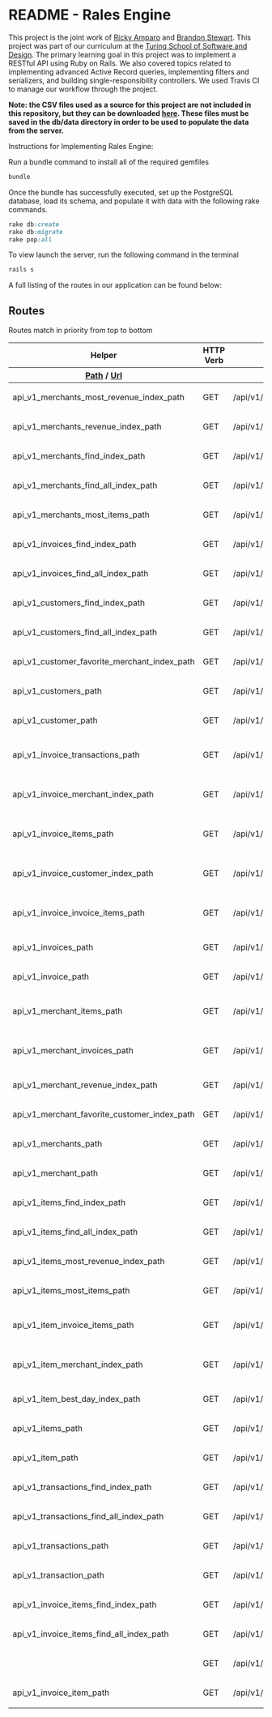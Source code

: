 # README - Rales Engine

This project is the joint work of [Ricky Amparo](https://github.com/rickyamparo) and [Brandon Stewart](https://github.com/boveus).  This project was part of our curriculum at the [Turing School of Software and Design](turing.io).  The primary learning goal in this project was to implement a RESTful API using Ruby on Rails.  We also covered topics related to implementing advanced Active Record queries, implementing filters and serializers, and building single-responsibility controllers.  We used Travis CI to manage our workflow through the project.

**Note: the CSV files used as a source for this project are not included in this repository, but they can be downloaded [here](https://github.com/turingschool-examples/sales_engine/tree/master/data). These files must be saved in the db/data directory in order to be used to populate the data from the server.**

Instructions for Implementing Rales Engine:

Run a bundle command to install all of the required gemfiles
```ruby
bundle
```
Once the bundle has successfully executed, set up the PostgreSQL database, load its schema, and populate it with data with the following rake commands.

```ruby
rake db:create
rake db:migrate
rake pop:all
```

To view launch the server, run the following command in the terminal

```ruby
rails s
```

A full listing of the routes in our application can be found below:

</head>
<body>

<h2>
  Routes
</h2>

<p>
  Routes match in priority from top to bottom
</p>


<table id='route_table' class='route_table'>
  <thead>
    <tr>
      <th>Helper</th>
      <th>HTTP Verb</th>
      <th>Path</th>
      <th>Controller#Action</th>
    </tr>
    <tr class='bottom'>
      <th>        <a data-route-helper="_path" title="Returns a relative path (without the http or domain)" href="#">Path</a> /
        <a data-route-helper="_url" title="Returns an absolute url (with the http and domain)" href="#">Url</a>
      </th>
      <th>      </th>
      <th>        <input id="search" placeholder="Path Match" type="search" name="path[]" />
      </th>
      <th>      </th>
    </tr>
  </thead>
  <tbody class='exact_matches' id='exact_matches'>
  </tbody>
  <tbody class='fuzzy_matches' id='fuzzy_matches'>
  </tbody>
  <tbody>
    <tr class='route_row' data-helper='path'>
  <td data-route-name='api_v1_merchants_most_revenue_index'>
      api_v1_merchants_most_revenue_index<span class='helper'>_path</span>
  </td>
  <td>
    GET
  </td>
  <td data-route-path='/api/v1/merchants/most_revenue(.:format)'>
    /api/v1/merchants/most_revenue(.:format)
  </td>
  <td>
    <p>api/v1/merchants/most_revenue#index</p>
  </td>
</tr>
<tr class='route_row' data-helper='path'>
  <td data-route-name='api_v1_merchants_revenue_index'>
      api_v1_merchants_revenue_index<span class='helper'>_path</span>
  </td>
  <td>
    GET
  </td>
  <td data-route-path='/api/v1/merchants/revenue(.:format)'>
    /api/v1/merchants/revenue(.:format)
  </td>
  <td>
    <p>api/v1/merchants/revenue#index</p>
  </td>
</tr>
<tr class='route_row' data-helper='path'>
  <td data-route-name='api_v1_merchants_find_index'>
      api_v1_merchants_find_index<span class='helper'>_path</span>
  </td>
  <td>
    GET
  </td>
  <td data-route-path='/api/v1/merchants/find(.:format)'>
    /api/v1/merchants/find(.:format)
  </td>
  <td>
    <p>api/v1/merchants/find#index</p>
  </td>
</tr>
<tr class='route_row' data-helper='path'>
  <td data-route-name='api_v1_merchants_find_all_index'>
      api_v1_merchants_find_all_index<span class='helper'>_path</span>
  </td>
  <td>
    GET
  </td>
  <td data-route-path='/api/v1/merchants/find_all(.:format)'>
    /api/v1/merchants/find_all(.:format)
  </td>
  <td>
    <p>api/v1/merchants/find_all#index</p>
  </td>
</tr>
<tr class='route_row' data-helper='path'>
  <td data-route-name='api_v1_merchants_most_items'>
      api_v1_merchants_most_items<span class='helper'>_path</span>
  </td>
  <td>
    GET
  </td>
  <td data-route-path='/api/v1/merchants/most_items(.:format)'>
    /api/v1/merchants/most_items(.:format)
  </td>
  <td>
    <p>api/v1/merchants/most_items#index</p>
  </td>
</tr>
<tr class='route_row' data-helper='path'>
  <td data-route-name='api_v1_invoices_find_index'>
      api_v1_invoices_find_index<span class='helper'>_path</span>
  </td>
  <td>
    GET
  </td>
  <td data-route-path='/api/v1/invoices/find(.:format)'>
    /api/v1/invoices/find(.:format)
  </td>
  <td>
    <p>api/v1/invoices/find#index</p>
  </td>
</tr>
<tr class='route_row' data-helper='path'>
  <td data-route-name='api_v1_invoices_find_all_index'>
      api_v1_invoices_find_all_index<span class='helper'>_path</span>
  </td>
  <td>
    GET
  </td>
  <td data-route-path='/api/v1/invoices/find_all(.:format)'>
    /api/v1/invoices/find_all(.:format)
  </td>
  <td>
    <p>api/v1/invoices/find_all#index</p>
  </td>
</tr>
<tr class='route_row' data-helper='path'>
  <td data-route-name='api_v1_customers_find_index'>
      api_v1_customers_find_index<span class='helper'>_path</span>
  </td>
  <td>
    GET
  </td>
  <td data-route-path='/api/v1/customers/find(.:format)'>
    /api/v1/customers/find(.:format)
  </td>
  <td>
    <p>api/v1/customers/find#index</p>
  </td>
</tr>
<tr class='route_row' data-helper='path'>
  <td data-route-name='api_v1_customers_find_all_index'>
      api_v1_customers_find_all_index<span class='helper'>_path</span>
  </td>
  <td>
    GET
  </td>
  <td data-route-path='/api/v1/customers/find_all(.:format)'>
    /api/v1/customers/find_all(.:format)
  </td>
  <td>
    <p>api/v1/customers/find_all#index</p>
  </td>
</tr>
<tr class='route_row' data-helper='path'>
  <td data-route-name='api_v1_customer_favorite_merchant_index'>
      api_v1_customer_favorite_merchant_index<span class='helper'>_path</span>
  </td>
  <td>
    GET
  </td>
  <td data-route-path='/api/v1/customers/:customer_id/favorite_merchant(.:format)'>
    /api/v1/customers/:customer_id/favorite_merchant(.:format)
  </td>
  <td>
    <p>api/v1/favorite_merchant#index</p>
  </td>
</tr>
<tr class='route_row' data-helper='path'>
  <td data-route-name='api_v1_customers'>
      api_v1_customers<span class='helper'>_path</span>
  </td>
  <td>
    GET
  </td>
  <td data-route-path='/api/v1/customers(.:format)'>
    /api/v1/customers(.:format)
  </td>
  <td>
    <p>api/v1/customers#index</p>
  </td>
</tr>
<tr class='route_row' data-helper='path'>
  <td data-route-name='api_v1_customer'>
      api_v1_customer<span class='helper'>_path</span>
  </td>
  <td>
    GET
  </td>
  <td data-route-path='/api/v1/customers/:id(.:format)'>
    /api/v1/customers/:id(.:format)
  </td>
  <td>
    <p>api/v1/customers#show</p>
  </td>
</tr>
<tr class='route_row' data-helper='path'>
  <td data-route-name='api_v1_invoice_transactions'>
      api_v1_invoice_transactions<span class='helper'>_path</span>
  </td>
  <td>
    GET
  </td>
  <td data-route-path='/api/v1/invoices/:invoice_id/transactions(.:format)'>
    /api/v1/invoices/:invoice_id/transactions(.:format)
  </td>
  <td>
    <p>api/v1/invoices/transactions#index {:to=&gt;"invoices/transactions#index"}</p>
  </td>
</tr>
<tr class='route_row' data-helper='path'>
  <td data-route-name='api_v1_invoice_merchant_index'>
      api_v1_invoice_merchant_index<span class='helper'>_path</span>
  </td>
  <td>
    GET
  </td>
  <td data-route-path='/api/v1/invoices/:invoice_id/merchant(.:format)'>
    /api/v1/invoices/:invoice_id/merchant(.:format)
  </td>
  <td>
    <p>api/v1/invoices/merchant#index {:to=&gt;"invoices/merchant#index"}</p>
  </td>
</tr>
<tr class='route_row' data-helper='path'>
  <td data-route-name='api_v1_invoice_items'>
      api_v1_invoice_items<span class='helper'>_path</span>
  </td>
  <td>
    GET
  </td>
  <td data-route-path='/api/v1/invoices/:invoice_id/items(.:format)'>
    /api/v1/invoices/:invoice_id/items(.:format)
  </td>
  <td>
    <p>api/v1/invoices/items#index {:to=&gt;"invoices/items#index"}</p>
  </td>
</tr>
<tr class='route_row' data-helper='path'>
  <td data-route-name='api_v1_invoice_customer_index'>
      api_v1_invoice_customer_index<span class='helper'>_path</span>
  </td>
  <td>
    GET
  </td>
  <td data-route-path='/api/v1/invoices/:invoice_id/customer(.:format)'>
    /api/v1/invoices/:invoice_id/customer(.:format)
  </td>
  <td>
    <p>api/v1/invoices/customer#index {:to=&gt;"invoices/customer#index"}</p>
  </td>
</tr>
<tr class='route_row' data-helper='path'>
  <td data-route-name='api_v1_invoice_invoice_items'>
      api_v1_invoice_invoice_items<span class='helper'>_path</span>
  </td>
  <td>
    GET
  </td>
  <td data-route-path='/api/v1/invoices/:invoice_id/invoice_items(.:format)'>
    /api/v1/invoices/:invoice_id/invoice_items(.:format)
  </td>
  <td>
    <p>api/v1/invoices/invoice_items#index {:to=&gt;"invoices/invoice_items#index"}</p>
  </td>
</tr>
<tr class='route_row' data-helper='path'>
  <td data-route-name='api_v1_invoices'>
      api_v1_invoices<span class='helper'>_path</span>
  </td>
  <td>
    GET
  </td>
  <td data-route-path='/api/v1/invoices(.:format)'>
    /api/v1/invoices(.:format)
  </td>
  <td>
    <p>api/v1/invoices#index</p>
  </td>
</tr>
<tr class='route_row' data-helper='path'>
  <td data-route-name='api_v1_invoice'>
      api_v1_invoice<span class='helper'>_path</span>
  </td>
  <td>
    GET
  </td>
  <td data-route-path='/api/v1/invoices/:id(.:format)'>
    /api/v1/invoices/:id(.:format)
  </td>
  <td>
    <p>api/v1/invoices#show</p>
  </td>
</tr>
<tr class='route_row' data-helper='path'>
  <td data-route-name='api_v1_merchant_items'>
      api_v1_merchant_items<span class='helper'>_path</span>
  </td>
  <td>
    GET
  </td>
  <td data-route-path='/api/v1/merchants/:merchant_id/items(.:format)'>
    /api/v1/merchants/:merchant_id/items(.:format)
  </td>
  <td>
    <p>api/v1/merchants/items#index {:to=&gt;"merchants/items#index"}</p>
  </td>
</tr>
<tr class='route_row' data-helper='path'>
  <td data-route-name='api_v1_merchant_invoices'>
      api_v1_merchant_invoices<span class='helper'>_path</span>
  </td>
  <td>
    GET
  </td>
  <td data-route-path='/api/v1/merchants/:merchant_id/invoices(.:format)'>
    /api/v1/merchants/:merchant_id/invoices(.:format)
  </td>
  <td>
    <p>api/v1/merchants/invoices#index {:to=&gt;"merchants/invoices#index"}</p>
  </td>
</tr>
<tr class='route_row' data-helper='path'>
  <td data-route-name='api_v1_merchant_revenue_index'>
      api_v1_merchant_revenue_index<span class='helper'>_path</span>
  </td>
  <td>
    GET
  </td>
  <td data-route-path='/api/v1/merchants/:merchant_id/revenue(.:format)'>
    /api/v1/merchants/:merchant_id/revenue(.:format)
  </td>
  <td>
    <p>api/v1/revenue#index</p>
  </td>
</tr>
<tr class='route_row' data-helper='path'>
  <td data-route-name='api_v1_merchant_favorite_customer_index'>
      api_v1_merchant_favorite_customer_index<span class='helper'>_path</span>
  </td>
  <td>
    GET
  </td>
  <td data-route-path='/api/v1/merchants/:merchant_id/favorite_customer(.:format)'>
    /api/v1/merchants/:merchant_id/favorite_customer(.:format)
  </td>
  <td>
    <p>api/v1/favorite_customer#index</p>
  </td>
</tr>
<tr class='route_row' data-helper='path'>
  <td data-route-name='api_v1_merchants'>
      api_v1_merchants<span class='helper'>_path</span>
  </td>
  <td>
    GET
  </td>
  <td data-route-path='/api/v1/merchants(.:format)'>
    /api/v1/merchants(.:format)
  </td>
  <td>
    <p>api/v1/merchants#index</p>
  </td>
</tr>
<tr class='route_row' data-helper='path'>
  <td data-route-name='api_v1_merchant'>
      api_v1_merchant<span class='helper'>_path</span>
  </td>
  <td>
    GET
  </td>
  <td data-route-path='/api/v1/merchants/:id(.:format)'>
    /api/v1/merchants/:id(.:format)
  </td>
  <td>
    <p>api/v1/merchants#show</p>
  </td>
</tr>
<tr class='route_row' data-helper='path'>
  <td data-route-name='api_v1_items_find_index'>
      api_v1_items_find_index<span class='helper'>_path</span>
  </td>
  <td>
    GET
  </td>
  <td data-route-path='/api/v1/items/find(.:format)'>
    /api/v1/items/find(.:format)
  </td>
  <td>
    <p>api/v1/items/find#index</p>
  </td>
</tr>
<tr class='route_row' data-helper='path'>
  <td data-route-name='api_v1_items_find_all_index'>
      api_v1_items_find_all_index<span class='helper'>_path</span>
  </td>
  <td>
    GET
  </td>
  <td data-route-path='/api/v1/items/find_all(.:format)'>
    /api/v1/items/find_all(.:format)
  </td>
  <td>
    <p>api/v1/items/find_all#index</p>
  </td>
</tr>
<tr class='route_row' data-helper='path'>
  <td data-route-name='api_v1_items_most_revenue_index'>
      api_v1_items_most_revenue_index<span class='helper'>_path</span>
  </td>
  <td>
    GET
  </td>
  <td data-route-path='/api/v1/items/most_revenue(.:format)'>
    /api/v1/items/most_revenue(.:format)
  </td>
  <td>
    <p>api/v1/items/most_revenue#index</p>
  </td>
</tr>
<tr class='route_row' data-helper='path'>
  <td data-route-name='api_v1_items_most_items'>
      api_v1_items_most_items<span class='helper'>_path</span>
  </td>
  <td>
    GET
  </td>
  <td data-route-path='/api/v1/items/most_items(.:format)'>
    /api/v1/items/most_items(.:format)
  </td>
  <td>
    <p>api/v1/items/most_items#index</p>
  </td>
</tr>
<tr class='route_row' data-helper='path'>
  <td data-route-name='api_v1_item_invoice_items'>
      api_v1_item_invoice_items<span class='helper'>_path</span>
  </td>
  <td>
    GET
  </td>
  <td data-route-path='/api/v1/items/:item_id/invoice_items(.:format)'>
    /api/v1/items/:item_id/invoice_items(.:format)
  </td>
  <td>
    <p>api/v1/items/invoice_items#index {:to=&gt;"items/invoice_items#index"}</p>
  </td>
</tr>
<tr class='route_row' data-helper='path'>
  <td data-route-name='api_v1_item_merchant_index'>
      api_v1_item_merchant_index<span class='helper'>_path</span>
  </td>
  <td>
    GET
  </td>
  <td data-route-path='/api/v1/items/:item_id/merchant(.:format)'>
    /api/v1/items/:item_id/merchant(.:format)
  </td>
  <td>
    <p>api/v1/items/merchant#index {:to=&gt;"items/merchant#index"}</p>
  </td>
</tr>
<tr class='route_row' data-helper='path'>
  <td data-route-name='api_v1_item_best_day_index'>
      api_v1_item_best_day_index<span class='helper'>_path</span>
  </td>
  <td>
    GET
  </td>
  <td data-route-path='/api/v1/items/:item_id/best_day(.:format)'>
    /api/v1/items/:item_id/best_day(.:format)
  </td>
  <td>
    <p>api/v1/best_day#index</p>
  </td>
</tr>
<tr class='route_row' data-helper='path'>
  <td data-route-name='api_v1_items'>
      api_v1_items<span class='helper'>_path</span>
  </td>
  <td>
    GET
  </td>
  <td data-route-path='/api/v1/items(.:format)'>
    /api/v1/items(.:format)
  </td>
  <td>
    <p>api/v1/items#index</p>
  </td>
</tr>
<tr class='route_row' data-helper='path'>
  <td data-route-name='api_v1_item'>
      api_v1_item<span class='helper'>_path</span>
  </td>
  <td>
    GET
  </td>
  <td data-route-path='/api/v1/items/:id(.:format)'>
    /api/v1/items/:id(.:format)
  </td>
  <td>
    <p>api/v1/items#show</p>
  </td>
</tr>
<tr class='route_row' data-helper='path'>
  <td data-route-name='api_v1_transactions_find_index'>
      api_v1_transactions_find_index<span class='helper'>_path</span>
  </td>
  <td>
    GET
  </td>
  <td data-route-path='/api/v1/transactions/find(.:format)'>
    /api/v1/transactions/find(.:format)
  </td>
  <td>
    <p>api/v1/transactions/find#index</p>
  </td>
</tr>
<tr class='route_row' data-helper='path'>
  <td data-route-name='api_v1_transactions_find_all_index'>
      api_v1_transactions_find_all_index<span class='helper'>_path</span>
  </td>
  <td>
    GET
  </td>
  <td data-route-path='/api/v1/transactions/find_all(.:format)'>
    /api/v1/transactions/find_all(.:format)
  </td>
  <td>
    <p>api/v1/transactions/find_all#index</p>
  </td>
</tr>
<tr class='route_row' data-helper='path'>
  <td data-route-name='api_v1_transactions'>
      api_v1_transactions<span class='helper'>_path</span>
  </td>
  <td>
    GET
  </td>
  <td data-route-path='/api/v1/transactions(.:format)'>
    /api/v1/transactions(.:format)
  </td>
  <td>
    <p>api/v1/transactions#index</p>
  </td>
</tr>
<tr class='route_row' data-helper='path'>
  <td data-route-name='api_v1_transaction'>
      api_v1_transaction<span class='helper'>_path</span>
  </td>
  <td>
    GET
  </td>
  <td data-route-path='/api/v1/transactions/:id(.:format)'>
    /api/v1/transactions/:id(.:format)
  </td>
  <td>
    <p>api/v1/transactions#show</p>
  </td>
</tr>
<tr class='route_row' data-helper='path'>
  <td data-route-name='api_v1_invoice_items_find_index'>
      api_v1_invoice_items_find_index<span class='helper'>_path</span>
  </td>
  <td>
    GET
  </td>
  <td data-route-path='/api/v1/invoice_items/find(.:format)'>
    /api/v1/invoice_items/find(.:format)
  </td>
  <td>
    <p>api/v1/invoice_items/find#index</p>
  </td>
</tr>
<tr class='route_row' data-helper='path'>
  <td data-route-name='api_v1_invoice_items_find_all_index'>
      api_v1_invoice_items_find_all_index<span class='helper'>_path</span>
  </td>
  <td>
    GET
  </td>
  <td data-route-path='/api/v1/invoice_items/find_all(.:format)'>
    /api/v1/invoice_items/find_all(.:format)
  </td>
  <td>
    <p>api/v1/invoice_items/find_all#index</p>
  </td>
</tr>
<tr class='route_row' data-helper='path'>
  <td data-route-name=''>
  </td>
  <td>
    GET
  </td>
  <td data-route-path='/api/v1/invoice_items(.:format)'>
    /api/v1/invoice_items(.:format)
  </td>
  <td>
    <p>api/v1/invoice_items#index</p>
  </td>
</tr>
<tr class='route_row' data-helper='path'>
  <td data-route-name='api_v1_invoice_item'>
      api_v1_invoice_item<span class='helper'>_path</span>
  </td>
  <td>
    GET
  </td>
  <td data-route-path='/api/v1/invoice_items/:id(.:format)'>
    /api/v1/invoice_items/:id(.:format)
  </td>
  <td>
    <p>api/v1/invoice_items#show</p>
  </td>
</tr>

  </tbody>
</table>
